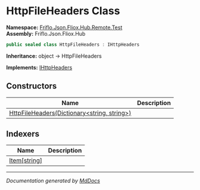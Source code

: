 ﻿<!--  
  <auto-generated>   
    The contents of this file were generated by a tool.  
    Changes to this file may be list if the file is regenerated  
  </auto-generated>   
-->

# HttpFileHeaders Class

**Namespace:** [Friflo.Json.Fliox.Hub.Remote.Test](../index.md)  
**Assembly:** Friflo.Json.Fliox.Hub

```csharp
public sealed class HttpFileHeaders : IHttpHeaders
```

**Inheritance:** object → HttpFileHeaders

**Implements:** [IHttpHeaders](../../IHttpHeaders/index.md)

## Constructors

| Name                                                                   | Description |
| ---------------------------------------------------------------------- | ----------- |
| [HttpFileHeaders(Dictionary\<string, string\>)](constructors/index.md) |             |

## Indexers

| Name                               | Description |
| ---------------------------------- | ----------- |
| [Item\[string\]](indexers/Item.md) |             |

___

*Documentation generated by [MdDocs](https://github.com/ap0llo/mddocs)*
